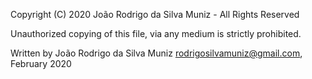 
Copyright (C) 2020 João Rodrigo da Silva Muniz - All Rights Reserved

Unauthorized copying of this file, via any medium is strictly prohibited.

Written by João Rodrigo da Silva Muniz <rodrigosilvamuniz@gmail.com>, February 2020
